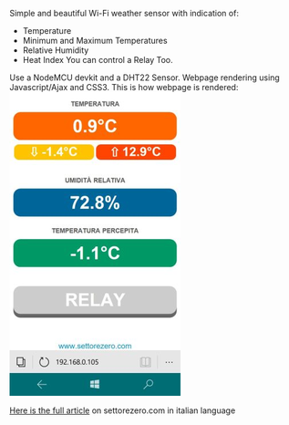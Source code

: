 Simple and beautiful Wi-Fi weather sensor with indication of:
- Temperature
- Minimum and Maximum Temperatures
- Relative Humidity
- Heat Index
You can control a Relay Too.

Use a NodeMCU devkit and a DHT22 Sensor. Webpage rendering using Javascript/Ajax and CSS3.
This is how webpage is rendered:
![application screenshot](https://github.com/Cyb3rn0id/ESP8266_experiments/blob/master/DHT22_and_Relay_demo/screenshot.jpg)

[Here is the full article](http://www.settorezero.com/wordpress/termometro-wi-fi-con-indicazione-umidita-temperatura-percepita-e-controllo-rele-mediante-esp8266/) on settorezero.com in italian language
